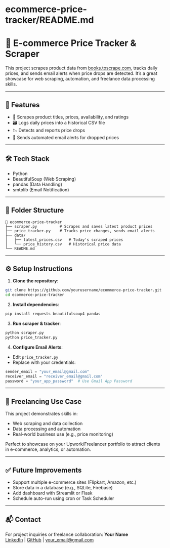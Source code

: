 # ecommerce-price-tracker/README.md

# 🛒 E-commerce Price Tracker & Scraper

This project scrapes product data from [books.toscrape.com](http://books.toscrape.com), tracks daily prices, and sends email alerts when price drops are detected. It’s a great showcase for web scraping, automation, and freelance data processing skills.

---

## 🚀 Features

- 🔎 Scrapes product titles, prices, availability, and ratings
- 🗃 Logs daily prices into a historical CSV file
- 📉 Detects and reports price drops
- 📧 Sends automated email alerts for dropped prices

---

## 🛠 Tech Stack

- Python
- BeautifulSoup (Web Scraping)
- pandas (Data Handling)
- smtplib (Email Notification)

---

## 📂 Folder Structure
```
📁 ecommerce-price-tracker
├── scraper.py          # Scrapes and saves latest product prices
├── price_tracker.py    # Tracks price changes, sends email alerts
├── data/
│   ├── latest_prices.csv   # Today's scraped prices
│   └── price_history.csv   # Historical price data
└── README.md
```

---

## ⚙️ Setup Instructions

1. **Clone the repository**:
```bash
git clone https://github.com/yourusername/ecommerce-price-tracker.git
cd ecommerce-price-tracker
```

2. **Install dependencies**:
```bash
pip install requests beautifulsoup4 pandas
```

3. **Run scraper & tracker**:
```bash
python scraper.py
python price_tracker.py
```

4. **Configure Email Alerts**:
- Edit `price_tracker.py`
- Replace with your credentials:
```python
sender_email = "your_email@gmail.com"
receiver_email = "receiver_email@gmail.com"
password = "your_app_password"  # Use Gmail App Password
```

---

## 💼 Freelancing Use Case
This project demonstrates skills in:
- Web scraping and data collection
- Data processing and automation
- Real-world business use (e.g., price monitoring)

Perfect to showcase on your Upwork/Freelancer portfolio to attract clients in e-commerce, analytics, or automation.

---

## ✅ Future Improvements
- Support multiple e-commerce sites (Flipkart, Amazon, etc.)
- Store data in a database (e.g., SQLite, Firebase)
- Add dashboard with Streamlit or Flask
- Schedule auto-run using cron or Task Scheduler

---

## 📬 Contact
For project inquiries or freelance collaboration:
**Your Name**  
[LinkedIn](https://linkedin.com/in/yourprofile) | [GitHub](https://github.com/yourusername) | your_email@gmail.com
